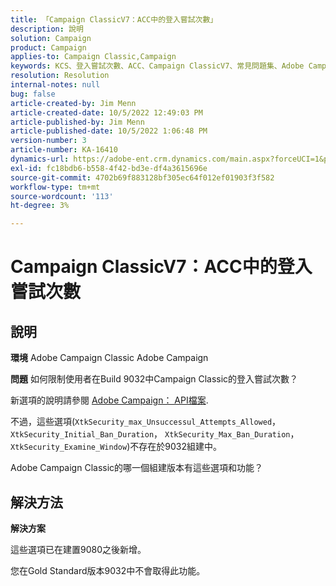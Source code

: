 ```yaml
---
title: 「Campaign ClassicV7：ACC中的登入嘗試次數」
description: 說明
solution: Campaign
product: Campaign
applies-to: Campaign Classic,Campaign
keywords: KCS、登入嘗試次數、ACC、Campaign ClassicV7、常見問題集、Adobe Campaign Classic、Adobe Campaign
resolution: Resolution
internal-notes: null
bug: false
article-created-by: Jim Menn
article-created-date: 10/5/2022 12:49:03 PM
article-published-by: Jim Menn
article-published-date: 10/5/2022 1:06:48 PM
version-number: 3
article-number: KA-16410
dynamics-url: https://adobe-ent.crm.dynamics.com/main.aspx?forceUCI=1&pagetype=entityrecord&etn=knowledgearticle&id=ee011d13-ac44-ed11-bba1-000d3a3064b8
exl-id: fc18bdb6-b558-4f42-bd3e-df4a3615696e
source-git-commit: 4702b69f883128bf305ec64f012ef01903f3f582
workflow-type: tm+mt
source-wordcount: '113'
ht-degree: 3%

---
```


# Campaign ClassicV7：ACC中的登入嘗試次數

## 說明


<b>環境</b>
Adobe Campaign Classic Adobe Campaign

<b>問題</b>
如何限制使用者在Build 9032中Campaign Classic的登入嘗試次數？

新選項的說明請參閱 [Adobe Campaign： API檔案](https://experienceleague.adobe.com/developer/campaign-api/api/sm-session-Logon.html).

不過，這些選項(`XtkSecurity_max_Unsuccessul_Attempts_Allowed`， `XtkSecurity_Initial_Ban_Duration`， `XtkSecurity_Max_Ban_Duration`， `XtkSecurity_Examine_Window`)不存在於9032組建中。

Adobe Campaign Classic的哪一個組建版本有這些選項和功能？


## 解決方法


<b>解決方案</b>

這些選項已在建置9080之後新增。

您在Gold Standard版本9032中不會取得此功能。
